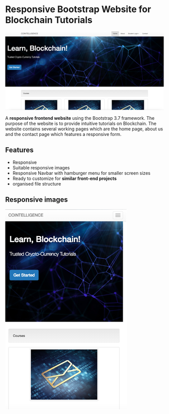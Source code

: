 
# Responsive Bootstrap Website for Blockchain Tutorials

![front-page](screenshot.png)

 A **responsive frontend website** using the Bootstrap 3.7 framework. The purpose of the website is to provide intuitive tutorials on Blockchain. The website contains several working pages which are the home page, about us and the contact page which features a responsive form.

## Features

- Responsive
- Suitable responsive images
- Responsive Navbar with hamburger menu for smaller screen sizes
- Ready to customize for **similar front-end projects**
- organised file structure

## Responsive images

![front-page](Screenshot2.png)
